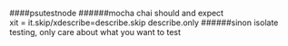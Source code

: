 ####psutestnode
######mocha chai
should and expect  
xit = it.skip/xdescribe=describe.skip
describe.only
######sinon
isolate testing, only care about what you want to test

